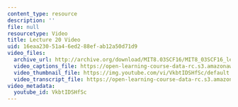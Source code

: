 ```yaml
---
content_type: resource
description: ''
file: null
resourcetype: Video
title: Lecture 20 Video
uid: 16eaa230-51a4-6ed2-88ef-ab12a50d71d9
video_files:
  archive_url: http://archive.org/download/MIT8.03SCF16/MIT8_03SCF16_lec20_300k.mp4
  video_captions_file: https://open-learning-course-data-rc.s3.amazonaws.com/8-03sc-physics-iii-vibrations-and-waves-fall-2016/d16063a4c35653e6abc58e65570370e5_VkbtIDSHfSc.vtt
  video_thumbnail_file: https://img.youtube.com/vi/VkbtIDSHfSc/default.jpg
  video_transcript_file: https://open-learning-course-data-rc.s3.amazonaws.com/8-03sc-physics-iii-vibrations-and-waves-fall-2016/ff2ee1bbc2ed017f3e5bcff21669811d_VkbtIDSHfSc.pdf
video_metadata:
  youtube_id: VkbtIDSHfSc
---
```

